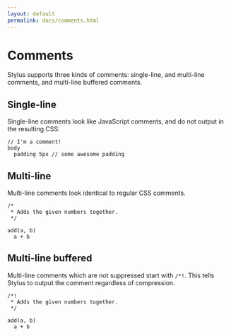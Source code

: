 ```yaml
---
layout: default
permalink: docs/comments.html
---
```


# Comments

  Stylus supports three kinds of comments: single-line, and multi-line comments, and multi-line buffered comments.

## Single-line

  Single-line comments look like JavaScript comments, and do not output in the resulting CSS:

    // I'm a comment!
    body
      padding 5px // some awesome padding

## Multi-line

   Multi-line comments look identical to regular CSS comments.

    /*
     * Adds the given numbers together.
     */
    
    add(a, b)
      a + b

## Multi-line buffered

   Multi-line comments which are not suppressed start with `/*!`. This tells Stylus to output the comment regardless of compression.

    /*!
     * Adds the given numbers together.
     */
    
    add(a, b)
      a + b

